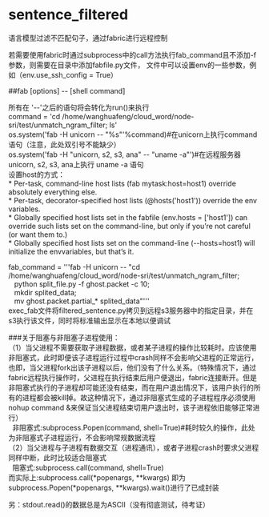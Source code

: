 # sentence_filtered
语言模型过滤不匹配句子，通过fabric进行远程控制

若需要使用fabric时通过subprocess中的call方法执行fab_command且不添加-f参数，则需要在目录中添加fabfile.py文件，
文件中可以设置env的一些参数，例如（env.use_ssh_config = True）   

##fab [options] -- [shell command]  

所有在 '--'之后的语句将会转化为run()来执行  
command = 'cd /home/wanghuafeng/cloud_word/node-sri/test/unmatch_ngram_filter; ls'  
os.system('fab -H unicorn -- "%s"'%command)#在unicorn上执行command语句（注意，此处双引号不能缺少）    
os.system('fab -H "unicorn, s2, s3, ana" -- "uname -a"')#在远程服务器unicorn, s2, s3, ana上执行 uname -a 语句    
设置host的方式：   
	* Per-task, command-line host lists (fab mytask:host=host1) override absolutely everything else.   
	* Per-task, decorator-specified host lists (@hosts('host1')) override the env variables.   
	* Globally specified host lists set in the fabfile (env.hosts = ['host1']) can override such lists set on the command-line, but only if you’re not careful (or want them to.)    
	* Globally specified host lists set on the command-line (--hosts=host1) will initialize the envvariables, but that’s it.        

fab_command = '''fab -H unicorn -- "cd /home/wanghuafeng/cloud_word/node-sri/test/unmatch_ngram_filter;   
&nbsp;&nbsp;        python split_file.py -f ghost.packet -c 10;   
&nbsp;&nbsp;        mkdir splited_data;   
&nbsp;&nbsp;        mv ghost.packet.partial_* splited_data"'''    
exec_fab文件将filtered_sentence.py拷贝到远程s3服务器中的指定目录，并在s3执行该文件，同时将标准输出显示在本地以便调试     

###关于阻塞与非阻塞子进程使用：  
（1）当父进程不需要获取子进程数据，或者某子进程的操作比较耗时。应该使用非阻塞式，此时即便该子进程运行过程中crash同样不会影响父进程的正常运行，也即，当父进程fork出该子进程以后，他们没有了什么关系。（特殊情况下，通过fabric远程执行操作时，父进程在执行结束后用户便退出，fabric连接断开。但是非阻塞式执行的子进程却可能还没有结束，而在用户退出情况下，该用户执行的所有的进程都会被kill掉。故这种情况下，通过非阻塞式生成的子进程程序必须使用nohup command &来保证当父进程结束切用户退出时，该子进程依旧能够正常进行）  
&nbsp;&nbsp;非阻塞式:subprocess.Popen(command, shell=True)#耗时较久的操作，此处为非阻塞式子进程运行，不会影响常规数据流程    
（2）当父进程与子进程有数据交互（进程通讯），或者子进程crash时要求父进程同样中断，此时比较适合阻塞式    
&nbsp;&nbsp;阻塞式:subprocess.call(command, shell=True)    
而实际上:subprocess.call(*popenargs, **kwargs) 即为 subprocess.Popen(*popenargs, **kwargs).wait()进行了已成封装    


另：stdout.read()的数据总是为ASCII（没有彻底测试，待考证）    

